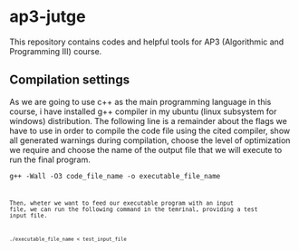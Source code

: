 # ap3-jutge
This repository contains codes and helpful tools for AP3 (Algorithmic and Programming III) course.

## Compilation settings
As we are going to use c++ as the main programming language in this course, i have installed g++ compiler in my ubuntu (linux subsystem for windows) distribution. The following line is a remainder about the flags we have to use in order to compile the code file using the cited compiler, show all generated warnings during compilation, choose the level of optimization we require and choose the name of the output file that we will execute to run the final program.

<code>g++ -Wall -O3 code_file_name -o executable_file_name<code>

Then, wheter we want to feed our executable program with an input file, we can run the following command in the temrinal, providing a test input file.

<code>./executable_file_name < test_input_file<code>
